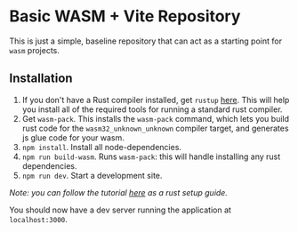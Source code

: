 # Basic WASM + Vite Repository

This is just a simple, baseline repository that can act as a starting point for `wasm` projects.

## Installation

1. If you don't have a Rust compiler installed, get `rustup` [here](https://rustup.rs/). This will help you install all of the required tools for running a standard rust compiler.
2. Get `wasm-pack`. This installs the `wasm-pack` command, which lets you build rust code for the `wasm32_unknown_unknown` compiler target, and generates js glue code for your wasm.
3. `npm install`. Install all node-dependencies.
4. `npm run build-wasm`. Runs `wasm-pack`: this will handle installing any rust dependencies.
5. `npm run dev`. Start a development site.

*Note: you can follow the tutorial [here](https://rustwasm.github.io/book/game-of-life/setup.html) as a rust setup guide.*

You should now have a dev server running the application at `localhost:3000`.